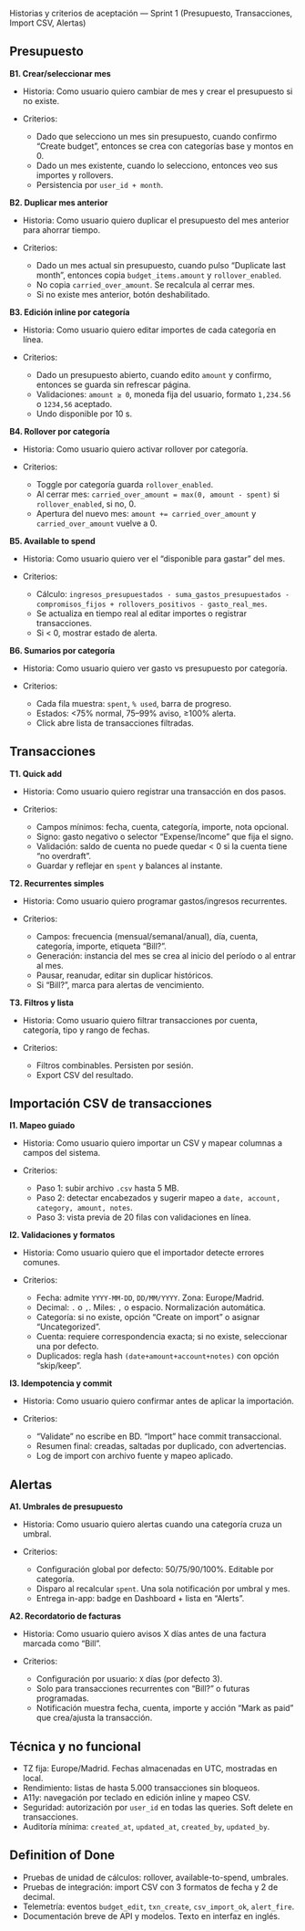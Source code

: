 Historias y criterios de aceptación — Sprint 1 (Presupuesto, Transacciones, Import CSV, Alertas)

## Presupuesto

**B1. Crear/seleccionar mes**

- Historia: Como usuario quiero cambiar de mes y crear el presupuesto si no existe.
- Criterios:

  - Dado que selecciono un mes sin presupuesto, cuando confirmo “Create budget”, entonces se crea con categorías base y montos en 0.
  - Dado un mes existente, cuando lo selecciono, entonces veo sus importes y rollovers.
  - Persistencia por `user_id + month`.

**B2. Duplicar mes anterior**

- Historia: Como usuario quiero duplicar el presupuesto del mes anterior para ahorrar tiempo.
- Criterios:

  - Dado un mes actual sin presupuesto, cuando pulso “Duplicate last month”, entonces copia `budget_items.amount` y `rollover_enabled`.
  - No copia `carried_over_amount`. Se recalcula al cerrar mes.
  - Si no existe mes anterior, botón deshabilitado.

**B3. Edición inline por categoría**

- Historia: Como usuario quiero editar importes de cada categoría en línea.
- Criterios:

  - Dado un presupuesto abierto, cuando edito `amount` y confirmo, entonces se guarda sin refrescar página.
  - Validaciones: `amount ≥ 0`, moneda fija del usuario, formato `1,234.56` o `1234,56` aceptado.
  - Undo disponible por 10 s.

**B4. Rollover por categoría**

- Historia: Como usuario quiero activar rollover por categoría.
- Criterios:

  - Toggle por categoría guarda `rollover_enabled`.
  - Al cerrar mes: `carried_over_amount = max(0, amount - spent)` si `rollover_enabled`, si no, 0.
  - Apertura del nuevo mes: `amount += carried_over_amount` y `carried_over_amount` vuelve a 0.

**B5. Available to spend**

- Historia: Como usuario quiero ver el “disponible para gastar” del mes.
- Criterios:

  - Cálculo: `ingresos_presupuestados - suma_gastos_presupuestados - compromisos_fijos + rollovers_positivos - gasto_real_mes`.
  - Se actualiza en tiempo real al editar importes o registrar transacciones.
  - Si < 0, mostrar estado de alerta.

**B6. Sumarios por categoría**

- Historia: Como usuario quiero ver gasto vs presupuesto por categoría.
- Criterios:

  - Cada fila muestra: `spent`, `% used`, barra de progreso.
  - Estados: <75% normal, 75–99% aviso, ≥100% alerta.
  - Click abre lista de transacciones filtradas.

## Transacciones

**T1. Quick add**

- Historia: Como usuario quiero registrar una transacción en dos pasos.
- Criterios:

  - Campos mínimos: fecha, cuenta, categoría, importe, nota opcional.
  - Signo: gasto negativo o selector “Expense/Income” que fija el signo.
  - Validación: saldo de cuenta no puede quedar < 0 si la cuenta tiene “no overdraft”.
  - Guardar y reflejar en `spent` y balances al instante.

**T2. Recurrentes simples**

- Historia: Como usuario quiero programar gastos/ingresos recurrentes.
- Criterios:

  - Campos: frecuencia (mensual/semanal/anual), día, cuenta, categoría, importe, etiqueta “Bill?”.
  - Generación: instancia del mes se crea al inicio del período o al entrar al mes.
  - Pausar, reanudar, editar sin duplicar históricos.
  - Si “Bill?”, marca para alertas de vencimiento.

**T3. Filtros y lista**

- Historia: Como usuario quiero filtrar transacciones por cuenta, categoría, tipo y rango de fechas.
- Criterios:

  - Filtros combinables. Persisten por sesión.
  - Export CSV del resultado.

## Importación CSV de transacciones

**I1. Mapeo guiado**

- Historia: Como usuario quiero importar un CSV y mapear columnas a campos del sistema.
- Criterios:

  - Paso 1: subir archivo `.csv` hasta 5 MB.
  - Paso 2: detectar encabezados y sugerir mapeo a `date, account, category, amount, notes`.
  - Paso 3: vista previa de 20 filas con validaciones en línea.

**I2. Validaciones y formatos**

- Historia: Como usuario quiero que el importador detecte errores comunes.
- Criterios:

  - Fecha: admite `YYYY-MM-DD`, `DD/MM/YYYY`. Zona: Europe/Madrid.
  - Decimal: `.` o `,`. Miles: `,` o espacio. Normalización automática.
  - Categoría: si no existe, opción “Create on import” o asignar “Uncategorized”.
  - Cuenta: requiere correspondencia exacta; si no existe, seleccionar una por defecto.
  - Duplicados: regla hash `(date+amount+account+notes)` con opción “skip/keep”.

**I3. Idempotencia y commit**

- Historia: Como usuario quiero confirmar antes de aplicar la importación.
- Criterios:

  - “Validate” no escribe en BD. “Import” hace commit transaccional.
  - Resumen final: creadas, saltadas por duplicado, con advertencias.
  - Log de import con archivo fuente y mapeo aplicado.

## Alertas

**A1. Umbrales de presupuesto**

- Historia: Como usuario quiero alertas cuando una categoría cruza un umbral.
- Criterios:

  - Configuración global por defecto: 50/75/90/100%. Editable por categoría.
  - Disparo al recalcular `spent`. Una sola notificación por umbral y mes.
  - Entrega in-app: badge en Dashboard + lista en “Alerts”.

**A2. Recordatorio de facturas**

- Historia: Como usuario quiero avisos X días antes de una factura marcada como “Bill”.
- Criterios:

  - Configuración por usuario: `X` días (por defecto 3).
  - Solo para transacciones recurrentes con “Bill?” o futuras programadas.
  - Notificación muestra fecha, cuenta, importe y acción “Mark as paid” que crea/ajusta la transacción.

## Técnica y no funcional

- TZ fija: Europe/Madrid. Fechas almacenadas en UTC, mostradas en local.
- Rendimiento: listas de hasta 5.000 transacciones sin bloqueos.
- A11y: navegación por teclado en edición inline y mapeo CSV.
- Seguridad: autorización por `user_id` en todas las queries. Soft delete en transacciones.
- Auditoría mínima: `created_at`, `updated_at`, `created_by`, `updated_by`.

## Definition of Done

- Pruebas de unidad de cálculos: rollover, available-to-spend, umbrales.
- Pruebas de integración: import CSV con 3 formatos de fecha y 2 de decimal.
- Telemetría: eventos `budget_edit`, `txn_create`, `csv_import_ok`, `alert_fire`.
- Documentación breve de API y modelos. Texto en interfaz en inglés.
